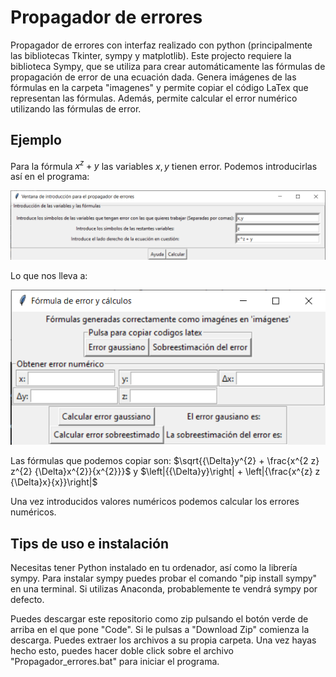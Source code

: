 # Propagador de errores
Propagador de errores con interfaz realizado con python (principalmente las bibliotecas Tkinter, sympy y matplotlib). Este projecto requiere la biblioteca Sympy, que se utiliza para crear automáticamente las fórmulas de propagación de error de una ecuación dada. Genera imágenes de las fórmulas en la carpeta "imagenes" y permite copiar el código LaTex que representan las fórmulas. Además, permite calcular el error numérico utilizando las fórmulas de error.

## Ejemplo

Para la fórmula $x^z + y$ las variables $x, y$ tienen error. Podemos introducirlas así en el programa:

![image](https://github.com/villarjorge/error_propagator/blob/main/primera%20ventana.png)

Lo que nos lleva a:

![!image](https://github.com/villarjorge/error_propagator/blob/main/segunda%20ventana.png)

Las fórmulas que podemos copiar son: $\sqrt{{\Delta}y^{2} + \frac{x^{2 z} z^{2} {\Delta}x^{2}}{x^{2}}}$ y $\left|{{\Delta}y}\right| + \left|{\frac{x^{z} z {\Delta}x}{x}}\right|$

Una vez introducidos valores numéricos podemos calcular los errores numéricos. 

## Tips de uso e instalación

Necesitas tener Python instalado en tu ordenador, así como la librería sympy. Para instalar sympy puedes probar el comando "pip install sympy" en una terminal. Si utilizas Anaconda, probablemente te vendrá sympy por defecto. 

Puedes descargar este repositorio como zip pulsando el botón verde de arriba en el que pone "Code". Si le pulsas a "Download Zip" comienza la descarga. Puedes extraer los archivos a su propia carpeta. Una vez hayas hecho esto, puedes hacer doble click sobre el archivo "Propagador_errores.bat" para iniciar el programa. 
